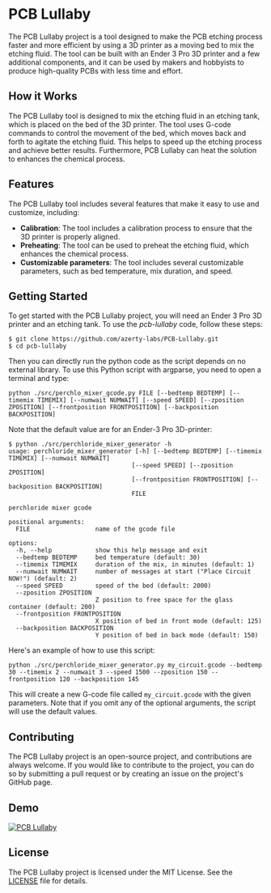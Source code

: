 # PCB Lullaby

The PCB Lullaby project is a tool designed to make the PCB etching process faster and more efficient by using a 3D printer as a moving bed to mix the etching fluid. The tool can be built with an Ender 3 Pro 3D printer and a few additional components, and it can be used by makers and hobbyists to produce high-quality PCBs with less time and effort.

## How it Works

The PCB Lullaby tool is designed to mix the etching fluid in an etching tank, which is placed on the bed of the 3D printer. The tool uses G-code commands to control the movement of the bed, which moves back and forth to agitate the etching fluid. This helps to speed up the etching process and achieve better results. Furthermore, PCB Lullaby can heat the solution to enhances the chemical process.

## Features

The PCB Lullaby tool includes several features that make it easy to use and customize, including:

- **Calibration**: The tool includes a calibration process to ensure that the 3D printer is properly aligned.
- **Preheating**: The tool can be used to preheat the etching fluid, which enhances the chemical process.
- **Customizable parameters**: The tool includes several customizable parameters, such as bed temperature, mix duration, and speed.

## Getting Started

To get started with the PCB Lullaby project, you will need an Ender 3 Pro 3D printer and an etching tank. To use the _pcb-lullaby_ code, follow these steps:

```
$ git clone https://github.com/azerty-labs/PCB-Lullaby.git
$ cd pcb-lullaby
```

Then you can directly run the python code as the script depends on no external library. To use this Python script with argparse, you need to open a terminal and type:

```
python ./src/perchlo_mixer_gcode.py FILE [--bedtemp BEDTEMP] [--timemix TIMEMIX] [--numwait NUMWAIT] [--speed SPEED] [--zposition ZPOSITION] [--frontposition FRONTPOSITION] [--backposition BACKPOSITION]
```

Note that the default value are for an Ender-3 Pro 3D-printer:

```
$ python ./src/perchloride_mixer_generator -h
usage: perchloride_mixer_generator [-h] [--bedtemp BEDTEMP] [--timemix TIMEMIX] [--numwait NUMWAIT]
                                  [--speed SPEED] [--zposition ZPOSITION]
                                  [--frontposition FRONTPOSITION] [--backposition BACKPOSITION]
                                  FILE

perchloride mixer gcode

positional arguments:
  FILE                  name of the gcode file

options:
  -h, --help            show this help message and exit
  --bedtemp BEDTEMP     bed temperature (default: 30)
  --timemix TIMEMIX     duration of the mix, in minutes (default: 1)
  --numwait NUMWAIT     number of messages at start ("Place Circuit NOW!") (default: 2)
  --speed SPEED         speed of the bed (default: 2000)
  --zposition ZPOSITION
                        Z position to free space for the glass container (default: 200)
  --frontposition FRONTPOSITION
                        X position of bed in front mode (default: 125)
  --backposition BACKPOSITION
                        Y position of bed in back mode (default: 150)
```

Here's an example of how to use this script:

```
python ./src/perchloride_mixer_generator.py my_circuit.gcode --bedtemp 30 --timemix 2 --numwait 3 --speed 1500 --zposition 150 --frontposition 120 --backposition 145
```

This will create a new G-code file called `my_circuit.gcode` with the given parameters. Note that if you omit any of the optional arguments, the script will use the default values.

## Contributing

The PCB Lullaby project is an open-source project, and contributions are always welcome. If you would like to contribute to the project, you can do so by submitting a pull request or by creating an issue on the project's GitHub page.

## Demo

[![PCB Lullaby](https://img.youtube.com/vi/_3DP3HD8CqY/0.jpg)](http://www.youtube.com/watch?v=_3DP3HD8CqY)

## License

The PCB Lullaby project is licensed under the MIT License. See the [LICENSE](LICENSE) file for details.
